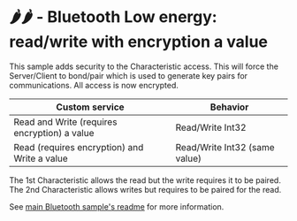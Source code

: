 # 🌶️🌶️ - Bluetooth Low energy: read/write with encryption a value

This sample adds security to the Characteristic access. This will force the Server/Client to bond/pair which is 
used to generate key pairs for communications. All access is now encrypted. 

| Custom service | Behavior |
| --- | --- |
| Read and Write (requires encryption) a value | Read/Write Int32 |
| Read (requires encryption) and Write a value | Read/Write Int32 (same value) |

The 1st Characteristic allows the read but the write requires it to be paired.
The 2nd Characteristic allows writes but requires to be paired for the read.

See [main Bluetooth sample's readme](../README.md) for more information.